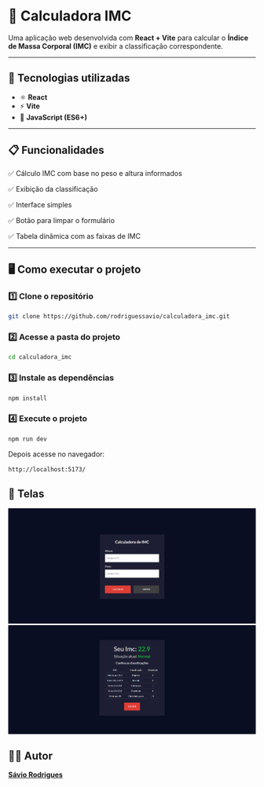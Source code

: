 # 🧮 Calculadora IMC

Uma aplicação web desenvolvida com **React + Vite** para calcular o **Índice de Massa Corporal (IMC)** e exibir a classificação correspondente.

---

## 🚀 Tecnologias utilizadas

- ⚛️ **React**
- ⚡ **Vite**
- 🧩 **JavaScript (ES6+)**

---

## 📋 Funcionalidades

✅ Cálculo IMC com base no peso e altura informados  

✅ Exibição da classificação  

✅ Interface simples

✅ Botão para limpar o formulário  

✅ Tabela dinâmica com as faixas de IMC  

---

## 🖥️ Como executar o projeto

### 1️⃣ Clone o repositório
```bash
git clone https://github.com/rodriguessavio/calculadora_imc.git
```

### 2️⃣ Acesse a pasta do projeto
```bash
cd calculadora_imc
```

### 3️⃣ Instale as dependências
```bash
npm install
```

### 4️⃣ Execute o projeto
```bash
npm run dev
```
Depois acesse no navegador:
```bash
http://localhost:5173/
```
## 🎨 Telas
![Calculadora IMC](./public/screenshot_calc.png)
![Tabela IMC](./public/screenshot_table.png)

## 👨‍💻 Autor
[**Sávio Rodrigues**](https://github.com/rodriguessavio)




